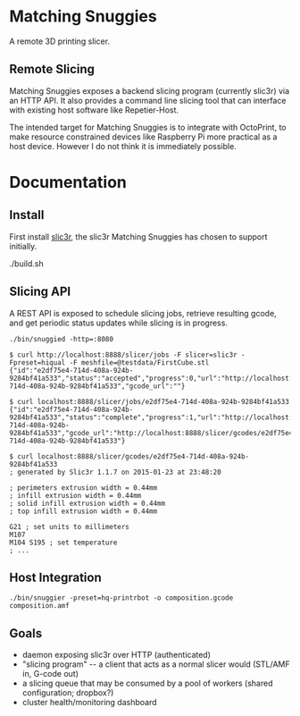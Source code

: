 Matching Snuggies
=================

A remote 3D printing slicer.

Remote Slicing
--------------

Matching Snuggies exposes a backend slicing program (currently slic3r) via
an HTTP API. It also provides a command line slicing tool that can
interface with existing host software like Repetier-Host.

The intended target for Matching Snuggies is to integrate with OctoPrint,
to make resource constrained devices like Raspberry Pi more practical as a
host device.  However I do not think it is immediately possible.

Documentation
=============

Install
-------

First install [slic3r](http://slic3r.org/download), the slic3r Matching
Snuggies has chosen to support initially.

./build.sh

Slicing API
-----------

A REST API is exposed to schedule slicing jobs, retrieve resulting gcode, and
get periodic status updates while slicing is in progress.

```
./bin/snuggied -http=:8080
```

```
$ curl http://localhost:8888/slicer/jobs -F slicer=slic3r -Fpreset=hiqual -F meshfile=@testdata/FirstCube.stl
{"id":"e2df75e4-714d-408a-924b-9284bf41a533","status":"accepted","progress":0,"url":"http://localhost:8888/slicer/jobs/e2df75e4-714d-408a-924b-9284bf41a533","gcode_url":""}
```

```
$ curl localhost:8888/slicer/jobs/e2df75e4-714d-408a-924b-9284bf41a533
{"id":"e2df75e4-714d-408a-924b-9284bf41a533","status":"complete","progress":1,"url":"http://localhost:8888/slicer/jobs/e2df75e4-714d-408a-924b-9284bf41a533","gcode_url":"http://localhost:8888/slicer/gcodes/e2df75e4-714d-408a-924b-9284bf41a533"}
```

```
$ curl localhost:8888/slicer/gcodes/e2df75e4-714d-408a-924b-9284bf41a533
; generated by Slic3r 1.1.7 on 2015-01-23 at 23:48:20

; perimeters extrusion width = 0.44mm
; infill extrusion width = 0.44mm
; solid infill extrusion width = 0.44mm
; top infill extrusion width = 0.44mm

G21 ; set units to millimeters
M107
M104 S195 ; set temperature
; ...
```

Host Integration
----------------

```
./bin/snuggier -preset=hq-printrbot -o composition.gcode composition.amf
```

Goals
-----

- daemon exposing slic3r over HTTP (authenticated)
- "slicing program" -- a client that acts as a normal slicer would
  (STL/AMF in, G-code out)
- a slicing queue that may be consumed by a pool of workers (shared
  configuration; dropbox?)
- cluster health/monitoring dashboard
